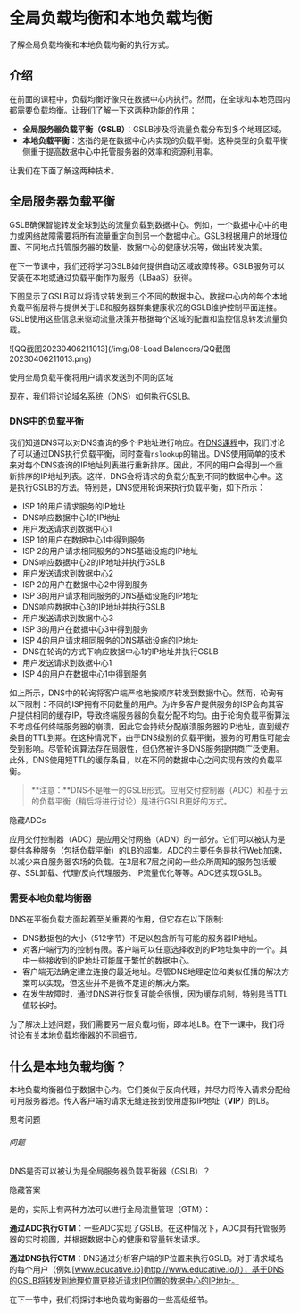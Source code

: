 # 全局负载均衡和本地负载均衡

了解全局负载均衡和本地负载均衡的执行方式。

## 介绍

在前面的课程中，负载均衡好像只在数据中心内执行。然而，在全球和本地范围内都需要负载均衡。让我们了解一下这两种功能的作用：

- **全局服务器负载平衡（GSLB）**：GSLB涉及将流量负载分布到多个地理区域。
- **本地负载平衡**：这指的是在数据中心内实现的负载平衡。这种类型的负载平衡侧重于提高数据中心中托管服务器的效率和资源利用率。

让我们在下面了解这两种技术。

## 全局服务器负载平衡

GSLB确保智能转发全球到达的流量负载到数据中心。例如，一个数据中心中的电力或网络故障需要将所有流量重定向到另一个数据中心。GSLB根据用户的地理位置、不同地点托管服务器的数量、数据中心的健康状况等，做出转发决策。

在下一节课中，我们还将学习GSLB如何提供自动区域故障转移。GSLB服务可以安装在本地或通过负载平衡作为服务（LBaaS）获得。

下图显示了GSLB可以将请求转发到三个不同的数据中心。数据中心内的每个本地负载平衡层将与提供关于LB和服务器群集健康状况的GSLB维护控制平面连接。GSLB使用这些信息来驱动流量决策并根据每个区域的配置和监控信息转发流量负载。

![QQ截图20230406211013](/img/08-Load Balancers/QQ截图20230406211013.png)

使用全局负载平衡将用户请求发送到不同的区域

现在，我们将讨论域名系统（DNS）如何执行GSLB。

### DNS中的负载平衡

我们知道DNS可以对DNS查询的多个IP地址进行响应。在[DNS课程](https://www.educative.io/collection/page/10370001/4941429335392256/5728619204182016)中，我们讨论了可以通过DNS执行负载平衡，同时查看`nslookup`的输出。DNS使用简单的技术来对每个DNS查询的IP地址列表进行重新排序。因此，不同的用户会得到一个重新排序的IP地址列表。这样，DNS会将请求的负载分配到不同的数据中心中。这是执行GSLB的方法。特别是，DNS使用轮询来执行负载平衡，如下所示：

- ISP 1的用户请求服务的IP地址
- DNS响应数据中心1的IP地址
- 用户发送请求到数据中心1
- ISP 1的用户在数据中心1中得到服务
- ISP 2的用户请求相同服务的DNS基础设施的IP地址
- DNS响应数据中心2的IP地址并执行GSLB
- 用户发送请求到数据中心2
- ISP 2的用户在数据中心2中得到服务
- ISP 3的用户请求相同服务的DNS基础设施的IP地址
- DNS响应数据中心3的IP地址并执行GSLB
- 用户发送请求到数据中心3
- ISP 3的用户在数据中心3中得到服务
- ISP 4的用户请求相同服务的DNS基础设施的IP地址
- DNS在轮询的方式下响应数据中心1的IP地址并执行GSLB
- 用户发送请求到数据中心1
- ISP 4的用户在数据中心1中得到服务

如上所示，DNS中的轮询将客户端严格地按顺序转发到数据中心。然而，轮询有以下限制：不同的ISP拥有不同数量的用户。为许多客户提供服务的ISP会向其客户提供相同的缓存IP，导致终端服务器的负载分配不均匀。由于轮询负载平衡算法不考虑任何终端服务器的崩溃，因此它会持续分配崩溃服务器的IP地址，直到缓存条目的TTL到期。在这种情况下，由于DNS级别的负载平衡，服务的可用性可能会受到影响。尽管轮询算法存在局限性，但仍然被许多DNS服务提供商广泛使用。此外，DNS使用短TTL的缓存条目，以在不同的数据中心之间实现有效的负载平衡。

> **注意：**DNS不是唯一的GSLB形式。应用交付控制器（ADC）和基于云的负载平衡（稍后将进行讨论）是进行GSLB更好的方式。

隐藏ADCs

应用交付控制器（ADC）是应用交付网络（ADN）的一部分。它们可以被认为是提供各种服务（包括负载平衡）的LB的超集。ADC的主要任务是执行Web加速，以减少来自服务器农场的负载。在3层和7层之间的一些众所周知的服务包括缓存、SSL卸载、代理/反向代理服务、IP流量优化等等。ADC还实现GSLB。

### 需要本地负载均衡器

DNS在平衡负载方面起着至关重要的作用，但它存在以下限制:

- DNS数据包的大小（512字节）不足以包含所有可能的服务器IP地址。
- 对客户端行为的控制有限。客户端可以任意选择收到的IP地址集中的一个。其中一些接收到的IP地址可能属于繁忙的数据中心。
- 客户端无法确定建立连接的最近地址。尽管DNS地理定位和类似任播的解决方案可以实现，但这些并不是微不足道的解决方案。
- 在发生故障时，通过DNS进行恢复可能会很慢，因为缓存机制，特别是当TTL值较长时。

为了解决上述问题，我们需要另一层负载均衡，即本地LB。在下一课中，我们将讨论有关本地负载均衡器的不同细节。

## 什么是本地负载均衡？

本地负载均衡器位于数据中心内。它们类似于反向代理，并尽力将传入请求分配给可用服务器池。传入客户端的请求无缝连接到使用虚拟IP地址（**VIP**）的LB。

思考问题

###### 问题

DNS是否可以被认为是全局服务器负载平衡器（GSLB）？

隐藏答案

是的，实际上有两种方法可以进行全局流量管理（GTM）：

**通过ADC执行GTM**：一些ADC实现了GSLB。在这种情况下，ADC具有托管服务器的实时视图，并根据数据中心的健康和容量转发请求。

**通过DNS执行GTM**：DNS通过分析客户端的IP位置来执行GSLB。对于请求域名的每个用户（例如[www.educative.io](http://www.educative.io/)），基于DNS的GSLB将转发到地理位置更接近请求IP位置的数据中心的IP地址。

在下一节中，我们将探讨本地负载均衡器的一些高级细节。
